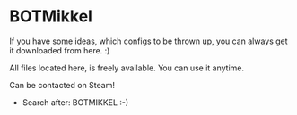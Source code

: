 # BOTMikkel

If you have some ideas, which configs to be thrown up, you can always get it downloaded from here. :)


All files located here, is freely available. You can use it anytime.

Can be contacted on Steam!
- Search after: BOTMIKKEL :-)
